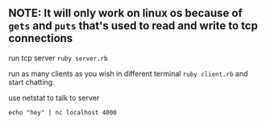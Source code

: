 ## NOTE: It will only work on linux os because of `gets` and `puts` that's used to read and write to tcp connections

run tcp server `ruby server.rb`

run as many clients as you wish in different terminal `ruby client.rb` and start chatting.


use netstat to talk to server

`echo "hey" | nc localhost 4000`
